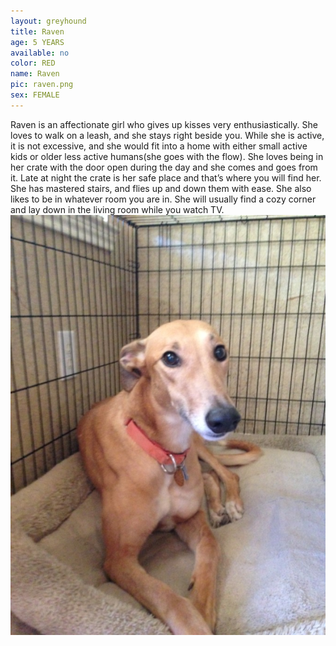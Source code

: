 ```yaml
---
layout: greyhound
title: Raven
age: 5 YEARS
available: no
color: RED
name: Raven
pic: raven.png
sex: FEMALE
---
```


Raven is an affectionate girl who gives up kisses very enthusiastically.  She loves to walk on
a leash, and she stays right beside you.  While she is active, it is not excessive, and she
would fit into a home with either small active kids or older less active humans(she goes with the flow).
She loves being in her crate with the door open during the day and she comes and goes from it.
Late at night the crate is her safe place and that’s where you will find her.  She has mastered
stairs, and flies up and down them with ease.  She also likes to be in whatever room you are in.
She will usually find a cozy corner and lay down in the living room while you watch TV.
![Raven](/img/raven1.png "Raven")
